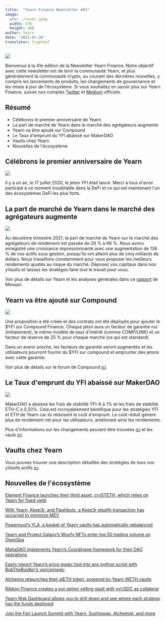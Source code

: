 ```yaml
---
title:  "Yearn Finance Newsletter #41"
image:
  src: ./cover.jpeg
  width: 576
  height: 288
author: Yearn
date: '2021-07-20'
translator: Cryptouf
---
```


![](/_posts/_newsletters/Yearn-Finance-Newsletter-41/cover.jpeg?w=880&h=440)


Bienvenue à la 41e édition de la Newsletter Yearn Finance. Notre objectif avec cette newsletter est de tenir la communauté Yearn, et plus généralement la communauté crypto, au courant des dernières nouvelles, y compris les lancements de produits, les changements de gouvernance et les mises à jour de l'écosystème. Si vous souhaitez en savoir plus sur Yearn Finance, suivez nos comptes [Twitter](https://twitter.com/iearnfinance) et [Medium](https://medium.com/iearn) officiels.

## Résumé

- Célébrons le premier anniversaire de Yearn
- La part de marché de Yearn dans le marché des agrégateurs augmente
- Yearn va être ajouté sur Compound
- Le Taux d'emprunt du YFI abaissé sur MakerDAO
- Vaults chez Yearn
- Nouvelles de l'écosystème

## Célébrons le premier anniversaire de Yearn

![](/_posts/_newsletters/Yearn-Finance-Newsletter-41/image5.jpg?w=500&h=500)

Il y a un an, le 17 juillet 2020, le jeton YFI était lancé. Merci à tous d'avoir participé à ce moment inoubliable dans la DeFi et ce qui est maintenant l'un des écosystèmes DeFi les plus forts.

## La part de marché de Yearn dans le marché des agrégateurs augmente

![](/_posts/_newsletters/Yearn-Finance-Newsletter-41/image4.jpg?w=1280&h=720)

Au deuxième trimestre 2021, la part de marché de Yearn sur le marché des agrégateurs de rendement est passée de 29 % à 69 %. Nous avons enregistré une croissance impressionnante avec une augmentation de 136 % de nos actifs sous gestion, puisqu'ils ont atteint plus de cinq milliards de dollars. Nous travaillons constamment pour vous proposer  les meilleurs rendements ajustés au risque du marché. Déposez vos capitaux dans nos yVaults et laissez les stratèges faire tout le travail pour vous.

Voir plus de détails sur Yearn et les analyses générales dans ce [rapport](https://messari.io/article/q2-21-defi-review?utm_source=ryanwatkins_&utm_medium=tweet&utm_campaign=q2-21-defi-review) de Messari.


## Yearn va être ajouté sur Compound 

![](/_posts/_newsletters/Yearn-Finance-Newsletter-41/image3.jpg?w=968&h=714)

Une proposition a été créée et des contrats ont été déployés pour ajouter le $YFI sur Compound Finance. Chaque jeton aura un facteur de garantie nul (initialement), le même modèle de taux d'intérêt (comme COMP/LINK) et un facteur de réserve de 25 % pour chaque marché (ce qui est standard).

Dans un avenir proche, les facteurs de garantie seront augmentés et les utilisateurs pourront fournir du $YFI sur compound et emprunter des jetons avec cette garantie.

Voir plus de détails sur le forum de Compound [ici](https://www.comp.xyz/t/add-markets-mkr-aave-sushi-yfi/1977).


## Le Taux d'emprunt du YFI abaissé sur MakerDAO

![](/_posts/_newsletters/Yearn-Finance-Newsletter-41/image2.jpg?w=366&h=420)

MakerDAO a abaissé les frais de stabilité YFI-A à 1% et les frais de stabilité ETH-C à 0,50%. Cela est incroyablement bénéfique pour les stratégies YFI et ETH de Yearn car ils réduisent le coût d'emprunt. Le coût réduit  génère plus de rendement net pour les utilisateurs, améliorant ainsi les rendements.

Plus d'informations sur les changements peuvent être trouvées [ici](https://forum.makerdao.com/t/maker-relay-ep-53/9305) et les vauls [ici](https://yearn.finance/vaults).

## Vaults chez Yearn

Vous pouvez trouver une description détaillée des stratégies de tous nos yVaults actifs [ici](https://medium.com/yearn-state-of-the-vaults/the-vaults-at-yearn-9237905ffed3).


## Nouvelles de l'écosystème

[Element Finance launches their third asset, crvSTETH, which relies on Yearn for fixed yield](https://twitter.com/element_fi/status/1414990472569831427)

[With Yearn, Keep3r, and Flashbots, a Keep3r stealth transaction has occurred to minimize MEV](https://twitter.com/lbertenasco/status/1415016369771491330)

[Powerpool’s YLA, a basket of Yearn vaults has automatically rebalanced](https://twitter.com/powerpoolcvp/status/1414682829359812615)

[Yearn and Project Galaxy’s Woofy NFTs enter top 50 trading volume on OpenSea](https://twitter.com/ProjectGalaxyHQ/status/1414868634862710789)

[MahaDAO implements Yearn’s Coordinape framework for their DAO operations](https://twitter.com/TheMahaDAO/status/1414620121528680451)

[Easily import Yearn’s price magic tool into any python script with BobTheBuidler’s ypricemagic](https://github.com/BobTheBuidler/ypricemagic)

[Alchemix relaunches their alETH token, powered by Yearn WETH vaults](https://twitter.com/AlchemixFi/status/1414647769470443521)

[Ribbon FInance creates a put option selling vault with yvUSDC as collateral](https://twitter.com/ribbonfinance/status/1415298793419968513)

[Yearn Risk Dashboard allows you to drill down and see where each strategy has the funds deployed](https://yearn-finance.vercel.app/system/vault/0x19D3364A399d251E894aC732651be8B0E4e85001)

[Join the Fair Launch Summit with Yearn, Sushiswap, Alchemist, and more](https://twitter.com/_alchemistcoin/status/1415646390978453508)
